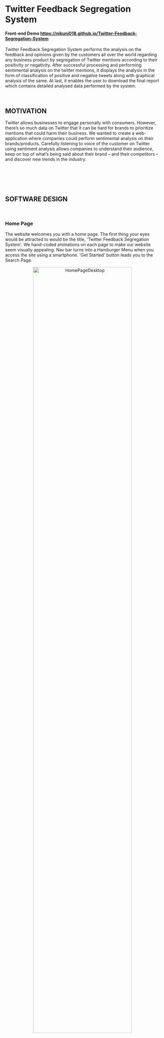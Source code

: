 # **Twitter Feedback Segregation System**
<h4>Front-end Demo <a href="https://nikunj018.github.io/Twitter-Feedback-Segregation-System/" target="_blank">https://nikunj018.github.io/Twitter-Feedback-Segregation-System</a></h4>

Twitter Feedback Segregation System performs the analysis on the feedback and opinions given by the customers all over the world regarding any business product by segregation of Twitter mentions according to their positivity or negativity. After successful processing and performing sentimental analysis on the twitter mentions, it displays the analysis in the form of classification of positive and negative tweets along with graphical analysis of the same. At last, it enables the user to download the final report which contains detailed analysed data performed by the system.

<br/>

## **MOTIVATION**
Twitter allows businesses to engage personally with consumers. However, there’s so much data on Twitter that it can be hard for brands to prioritize mentions that could harm their business.
We wanted to create a web-application where companies could perform sentimental analysis on their brands/products.
Carefully listening to voice of the customer on Twitter using sentiment analysis allows companies to understand their audience, keep on top of what’s being said about their brand – and their competitors – and discover new trends in the industry.

<br/>

<br/><br/>

## **SOFTWARE DESIGN**
<br/>

### **Home Page**
The website welcomes you with a home page. The first thing your eyes would be attracted to would be the title, 'Twitter Feedback Segregation System'. We hand-coded animations on each page to make our website seem visually appealing. Nav bar turns into a Hamburger Menu when you access the site using a smartphone. 'Get Started' button leads you to the Search Page.

<center><img align="center" alt="HomePageDesktop" width="80%" src="https://raw.githubusercontent.com/Rain1213/TwitterFeedbackSegregationSystem/main/Screenshots/HomeDesktop.jpeg" /></center>
<br/>
<center><img align="center" alt="HomePageMobile" width="25%" src="https://raw.githubusercontent.com/Rain1213/TwitterFeedbackSegregationSystem/main/Screenshots/HomeMobile.jpeg" /></center>
<br/><br/>

### **Search Page**
The core of our website, the Search page, simply requires two inputs from the user; the Mention you need to search and Number of Tweets you need the website to process.

<center><img align="center" alt="SearchPageDesktop" width="80%" src="https://raw.githubusercontent.com/Rain1213/TwitterFeedbackSegregationSystem/main/Screenshots/SearchDesktop.jpeg" /></center>
<br/>
<center><img align="center" alt="SearchPageMobile" width="25%" src="https://raw.githubusercontent.com/Rain1213/TwitterFeedbackSegregationSystem/main/Screenshots/SearchMobile.jpeg" /></center>
<br/><br/>

One fantastic functionality of this website is it doesn't wait for all the tweets to be processed at once and then finally give you your output. The process is quite Dynamic once atleast 100 tweets are fetched and you are presented with a loader view at the top to keep a track of how many tweets have been processed upto now.

<center><img align="center" alt="SearchingPageDesktop" width="80%" src="https://raw.githubusercontent.com/Rain1213/TwitterFeedbackSegregationSystem/main/Screenshots/SearchingDesktop.jpeg" /></center>
<br/>
<center><img align="center" alt="SearchingPageMobile" width="25%" src="https://raw.githubusercontent.com/Rain1213/TwitterFeedbackSegregationSystem/main/Screenshots/SearchingMobile.jpeg" /></center>
<br/><br/>

As the tweets are fetched dynamically, our Bar Graph adjusts itself. Graph is a display of sentimental analysis that has been performed on the fetched tweets. The user can observe whether the Twitter Mention (s)he has searched for has a Negative, Positive or a Neutral Bias. At the bottom an Analysis Report would be made available to be downloaded for the user.

<center><img align="center" alt="ChartDesktop" width="80%" src="https://raw.githubusercontent.com/Rain1213/TwitterFeedbackSegregationSystem/main/Screenshots/ChartDesktop.jpeg" /></center>
<br/>
<center><img align="center" alt="ChartMobile" width="25%" src="https://raw.githubusercontent.com/Rain1213/TwitterFeedbackSegregationSystem/main/Screenshots/ChartMobile.jpeg" /></center>
<br/><br/>

If you fancy looking at the demography of the users using this particular Mention in their tweets, you are also presented with a World Map.

<center><img align="center" alt="MapDesktop" width="80%" src="https://raw.githubusercontent.com/Rain1213/TwitterFeedbackSegregationSystem/main/Screenshots/MapDesktop.jpeg" /></center>
<br/>
<center><img align="center" alt="MapMobile" width="25%" src="https://raw.githubusercontent.com/Rain1213/TwitterFeedbackSegregationSystem/main/Screenshots/MapMobile.jpeg" /></center>
<br/><br/>

Below the Map View, the user can have a look at the 'Top 5' Negative and Postive Tweets, out of the many tweets the website just processed. This would give our user an idea about what the customers/users usually appreciate and what they dislike.

<center><img align="center" alt="Tweets" width="25%" src="https://raw.githubusercontent.com/Rain1213/TwitterFeedbackSegregationSystem/main/Screenshots/Tweet.jpeg" /></center>
<br/><br/>

*For Privacy Reasons The Team Page has been made Unavailable.*
<br/><br/>

## **SUMMARY**
Twitter Feedback Analysis is about knowing the overall feedback and opinions given by the customers all over the world regarding any business product by segregation of Twitter mentions according to their positivity or negativity. This system would enable the organization or company to know the responses of the customers towards their products, their advantages and disadvantages, and how well their products are accepted by the society which would help them to increase their scope of improvement and profits for a particular product.
<br/><br/>
## **THE TEAM**
I would like to thank my fellow members who helped with this project's growth and success.

 Below you would find their Github Profiles:
 - [Vaspar](https://github.com/Vaspar-a)
 - [Rishabh](https://github.com/Rain1213)
 - [Vidit631](https://github.com/Vidit631)
 - [Aliabbas](https://github.com/Aliabbas78692)
